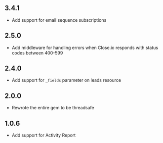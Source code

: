 ## 3.4.1

- Add support for email sequence subscriptions

## 2.5.0

- Add middleware for handling errors when Close.io responds with status codes between 400-599

## 2.4.0

- Add support for `_fields` parameter on leads resource

## 2.0.0

- Rewrote the entire gem to be threadsafe

## 1.0.6

- Add support for Activity Report
